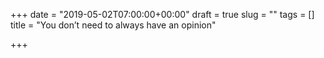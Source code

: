 +++
date = "2019-05-02T07:00:00+00:00"
draft = true
slug = ""
tags = []
title = "You don’t need to always have an opinion"

+++

